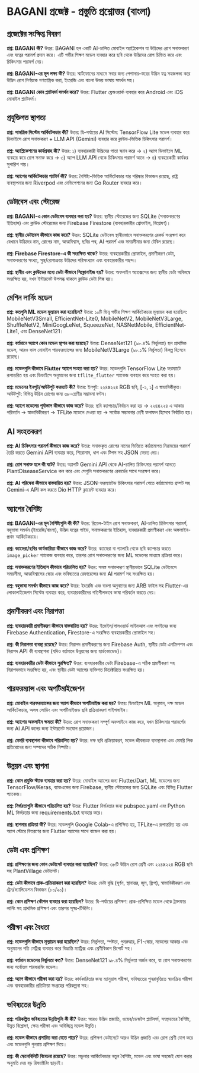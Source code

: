 # BAGANI প্রজেক্ট - প্রস্তুতি প্রশ্নোত্তর (বাংলা)

## প্রজেক্টের সংক্ষিপ্ত বিবরণ

**প্রশ্ন: BAGANI কী?**
উত্তর: BAGANI হল একটি AI-চালিত মোবাইল অ্যাপ্লিকেশন যা উদ্ভিদের রোগ সনাক্তকরণ এবং যত্নের পরামর্শ প্রদান করে। এটি গভীর শিক্ষণ মডেল ব্যবহার করে ছবি থেকে উদ্ভিদের রোগ চিহ্নিত করে এবং চিকিৎসার পরামর্শ দেয়।

**প্রশ্ন: BAGANI-এর মূল লক্ষ্য কী?**
উত্তর: স্মার্টফোনের মাধ্যমে সবার জন্য পেশাদার-স্তরের উদ্ভিদ যত্ন সহজলভ্য করে উদ্ভিদ রোগ নির্ণয়কে গণতান্ত্রিক করা, ইংরেজি এবং বাংলা উভয় ভাষায় সমর্থন সহ।

**প্রশ্ন: BAGANI কোন প্ল্যাটফর্ম সমর্থন করে?**
উত্তর: Flutter ফ্রেমওয়ার্ক ব্যবহার করে Android এবং iOS মোবাইল প্ল্যাটফর্ম।

## প্রযুক্তিগত স্থাপত্য

**প্রশ্ন: সামগ্রিক সিস্টেম আর্কিটেকচার কী?**
উত্তর: দ্বি-পর্যায়ের AI সিস্টেম: TensorFlow Lite মডেল ব্যবহার করে ডিভাইসে রোগ সনাক্তকরণ + LLM API (Gemini) ব্যবহার করে ক্লাউড-ভিত্তিক চিকিৎসার পরামর্শ।

**প্রশ্ন: অ্যাপ্লিকেশনের কার্যপ্রবাহ কী?**
উত্তর: ১) ব্যবহারকারী উদ্ভিদের পাতা স্ক্যান করে → ২) অ্যাপ ডিভাইসে ML ব্যবহার করে রোগ সনাক্ত করে → ৩) অ্যাপ LLM API থেকে চিকিৎসার পরামর্শ আনে → ৪) ব্যবহারকারী কার্যকর সুপারিশ পায়।

**প্রশ্ন: অ্যাপের আর্কিটেকচার প্যাটার্ন কী?**
উত্তর: বৈশিষ্ট্য-ভিত্তিক আর্কিটেকচার যার পরিষ্কার বিভাজন রয়েছে, রাষ্ট্র ব্যবস্থাপনার জন্য Riverpod এবং নেভিগেশনের জন্য Go Router ব্যবহার করে।

## ডেটাবেস এবং স্টোরেজ

**প্রশ্ন: BAGANI-এ কোন ডেটাবেস ব্যবহার করা হয়?**
উত্তর: স্থানীয় স্টোরেজের জন্য SQLite (সনাক্তকরণের ইতিহাস) এবং ক্লাউড স্টোরেজের জন্য Firebase Firestore (ব্যবহারকারীর প্রোফাইল, বিশ্লেষণ)।

**প্রশ্ন: স্থানীয় ডেটাবেস কীভাবে কাজ করে?**
উত্তর: SQLite ডেটাবেস স্থানীয়ভাবে সনাক্তকরণের রেকর্ড সংরক্ষণ করে যেখানে উদ্ভিদের নাম, রোগের নাম, আত্মবিশ্বাস, ছবির পথ, AI পরামর্শ এবং সময়সীমার জন্য টেবিল রয়েছে।

**প্রশ্ন: Firebase Firestore-এ কী সংরক্ষিত থাকে?**
উত্তর: ব্যবহারকারীর প্রোফাইল, প্রমাণীকরণ ডেটা, সনাক্তকরণের সংখ্যা, সুস্থ/রোগাক্রান্ত উদ্ভিদের পরিসংখ্যান এবং ব্যবহারকারীর পছন্দ।

**প্রশ্ন: স্থানীয় এবং ক্লাউডের মধ্যে ডেটা কীভাবে সিঙ্ক্রোনাইজ হয়?**
উত্তর: অফলাইন অ্যাক্সেসের জন্য স্থানীয় ডেটা অবিলম্বে সংরক্ষিত হয়, যখন ইন্টারনেট উপলব্ধ থাকলে ক্লাউড ডেটা সিঙ্ক হয়।

## মেশিন লার্নিং মডেল

**প্রশ্ন: কতগুলি ML মডেল মূল্যায়ন করা হয়েছিল?**
উত্তর: ১০টি ভিন্ন গভীর শিক্ষণ আর্কিটেকচার মূল্যায়ন করা হয়েছিল: MobileNetV3Small, EfficientNet-Lite0, MobileNetV2, MobileNetV3Large, ShuffleNetV2, MiniGoogLeNet, SqueezeNet, NASNetMobile, EfficientNet-Lite1, এবং DenseNet121।

**প্রশ্ন: বর্তমানে অ্যাপে কোন মডেল স্থাপন করা হয়েছে?**
উত্তর: DenseNet121 (৯৮.৪% নির্ভুলতা) হল প্রাথমিক মডেল, আরও ভাল মোবাইল পারফরম্যান্সের জন্য MobileNetV3Large (৯৮.১% নির্ভুলতা) বিকল্প হিসেবে রয়েছে।

**প্রশ্ন: মডেলগুলি কীভাবে Flutter অ্যাপে সংহত করা হয়?**
উত্তর: মডেলগুলি TensorFlow Lite ফরম্যাটে রূপান্তরিত হয় এবং ডিভাইসে অনুমানের জন্য `tflite_flutter` প্যাকেজ ব্যবহার করে সংহত করা হয়।

**প্রশ্ন: মডেলের ইনপুট/আউটপুট ফরম্যাট কী?**
উত্তর: ইনপুট: ২২৪x২২৪ RGB ছবি, [-১, ১] এ স্বাভাবিকীকৃত। আউটপুট: বিভিন্ন উদ্ভিদ রোগের জন্য ৩৮-শ্রেণীর সম্ভাবনা বণ্টন।

**প্রশ্ন: অ্যাপে মডেলের পূর্বাভাস কীভাবে কাজ করে?**
উত্তর: ছবি ক্যাপচার/নির্বাচন করা হয় → ২২৪x২২৪ এ আকার পরিবর্তন → স্বাভাবিকীকরণ → TFLite মডেলে দেওয়া হয় → সর্বোচ্চ সম্ভাবনার শ্রেণী ফলাফল হিসেবে নির্বাচিত হয়।

## AI সংহতকরণ

**প্রশ্ন: AI চিকিৎসার পরামর্শ কীভাবে কাজ করে?**
উত্তর: সনাক্তকৃত রোগের নামের ভিত্তিতে কাঠামোগত নিরাময়ের পরামর্শ তৈরি করতে Gemini API ব্যবহার করে, শিরোনাম, ধাপ এবং টিপস সহ JSON ফেরত দেয়।

**প্রশ্ন: রোগ সনাক্ত হলে কী ঘটে?**
উত্তর: অ্যাপটি Gemini API থেকে AI-চালিত চিকিৎসার পরামর্শ আনতে PlantDiseaseService কল করে এবং সেগুলি সনাক্তকরণের রেকর্ডের সাথে সংরক্ষণ করে।

**প্রশ্ন: AI পরিষেবা কীভাবে বাস্তবায়িত হয়?**
উত্তর: JSON-ফরম্যাটেড চিকিৎসার পরামর্শ পেতে কাঠামোগত প্রম্পট সহ Gemini-এ API কল করতে Dio HTTP ক্লায়েন্ট ব্যবহার করে।

## অ্যাপের বৈশিষ্ট্য

**প্রশ্ন: BAGANI-এর মূল বৈশিষ্ট্যগুলি কী কী?**
উত্তর: রিয়েল-টাইম রোগ সনাক্তকরণ, AI-চালিত চিকিৎসার পরামর্শ, বহুভাষা সমর্থন (ইংরেজি/বাংলা), উদ্ভিদ যত্নের গাইড, সনাক্তকরণের ইতিহাস, ব্যবহারকারী প্রমাণীকরণ এবং অফলাইন-প্রথম আর্কিটেকচার।

**প্রশ্ন: ক্যামেরা/ছবির কার্যকারিতা কীভাবে কাজ করে?**
উত্তর: ক্যামেরা বা গ্যালারি থেকে ছবি ক্যাপচার করতে `image_picker` প্যাকেজ ব্যবহার করে, তারপর রোগ সনাক্তকরণের জন্য ML মডেলের মাধ্যমে প্রক্রিয়া করে।

**প্রশ্ন: সনাক্তকরণের ইতিহাস কীভাবে পরিচালিত হয়?**
উত্তর: সমস্ত সনাক্তকরণ স্থানীয়ভাবে SQLite ডেটাবেসে সময়সীমা, আত্মবিশ্বাসের স্কোর এবং ভবিষ্যতের রেফারেন্সের জন্য AI পরামর্শ সহ সংরক্ষিত হয়।

**প্রশ্ন: বহুভাষা সমর্থন কীভাবে কাজ করে?**
উত্তর: ইংরেজি এবং বাংলা অনুবাদের জন্য ARB ফাইল সহ Flutter-এর লোকালাইজেশন সিস্টেম ব্যবহার করে, ব্যবহারকারীদের গতিশীলভাবে ভাষা পরিবর্তন করতে দেয়।

## প্রমাণীকরণ এবং নিরাপত্তা

**প্রশ্ন: ব্যবহারকারী প্রমাণীকরণ কীভাবে বাস্তবায়িত হয়?**
উত্তর: ইমেইল/পাসওয়ার্ড সাইনআপ এবং লগইনের জন্য Firebase Authentication, Firestore-এ সংরক্ষিত ব্যবহারকারীর প্রোফাইল সহ।

**প্রশ্ন: কী নিরাপত্তা ব্যবস্থা রয়েছে?**
উত্তর: নিরাপদ প্রমাণীকরণের জন্য Firebase Auth, স্থানীয় ডেটা এনক্রিপশন এবং নিরাপদ API কী ব্যবস্থাপনা (যদিও বর্তমানে উন্নয়নের জন্য হার্ডকোডেড)।

**প্রশ্ন: ব্যবহারকারীর ডেটা কীভাবে সুরক্ষিত?**
উত্তর: ব্যবহারকারীর ডেটা Firebase-এ সঠিক প্রমাণীকরণ সহ নিরাপদভাবে সংরক্ষিত হয়, এবং স্থানীয় ডেটা অ্যাপের ব্যক্তিগত ডিরেক্টরিতে সংরক্ষিত হয়।

## পারফরম্যান্স এবং অপটিমাইজেশন

**প্রশ্ন: মোবাইল পারফরম্যান্সের জন্য অ্যাপ কীভাবে অপটিমাইজ করা হয়?**
উত্তর: ডিভাইসে ML অনুমান, দক্ষ মডেল আর্কিটেকচার, অলস লোডিং এবং অপটিমাইজড ছবি প্রক্রিয়াকরণ পাইপলাইন।

**প্রশ্ন: অ্যাপের অফলাইন ক্ষমতা কী?**
উত্তর: রোগ সনাক্তকরণ সম্পূর্ণ অফলাইনে কাজ করে, যখন চিকিৎসার পরামর্শের জন্য AI API কলের জন্য ইন্টারনেট সংযোগ প্রয়োজন।

**প্রশ্ন: মেমরি ব্যবস্থাপনা কীভাবে পরিচালিত হয়?**
উত্তর: দক্ষ ছবি প্রক্রিয়াকরণ, মডেল জীবনচক্র ব্যবস্থাপনা এবং মেমরি লিক প্রতিরোধের জন্য সম্পদের সঠিক নিষ্পত্তি।

## উন্নয়ন এবং স্থাপনা

**প্রশ্ন: কোন প্রযুক্তি স্ট্যাক ব্যবহার করা হয়?**
উত্তর: মোবাইল অ্যাপের জন্য Flutter/Dart, ML মডেলের জন্য TensorFlow/Keras, ব্যাকএন্ডের জন্য Firebase, স্থানীয় স্টোরেজের জন্য SQLite এবং বিভিন্ন Flutter প্যাকেজ।

**প্রশ্ন: নির্ভরতাগুলি কীভাবে পরিচালিত হয়?**
উত্তর: Flutter নির্ভরতার জন্য pubspec.yaml এবং Python ML নির্ভরতার জন্য requirements.txt ব্যবহার করে।

**প্রশ্ন: স্থাপনার প্রক্রিয়া কী?**
উত্তর: মডেলগুলি Google Colab-এ প্রশিক্ষিত হয়, TFLite-এ রূপান্তরিত হয় এবং অ্যাপ স্টোরে বিতরণের জন্য Flutter অ্যাপের সাথে বান্ডেল করা হয়।

## ডেটা এবং প্রশিক্ষণ

**প্রশ্ন: প্রশিক্ষণের জন্য কোন ডেটাসেট ব্যবহার করা হয়েছিল?**
উত্তর: ৩৮টি উদ্ভিদ রোগ শ্রেণী এবং ২২৪x২২৪ RGB ছবি সহ PlantVillage ডেটাসেট।

**প্রশ্ন: ডেটা কীভাবে প্রাক-প্রক্রিয়াকরণ করা হয়েছিল?**
উত্তর: ডেটা বৃদ্ধি (ঘূর্ণন, স্থানান্তর, জুম, ফ্লিপ), স্বাভাবিকীকরণ এবং ট্রেন/ভ্যালিডেশন বিভাজন (৮০/২০)।

**প্রশ্ন: কোন প্রশিক্ষণ কৌশল ব্যবহার করা হয়েছিল?**
উত্তর: দ্বি-পর্যায়ের প্রশিক্ষণ: প্রাক-প্রশিক্ষিত মডেল থেকে ট্রান্সফার লার্নিং সহ প্রাথমিক প্রশিক্ষণ এবং তারপর সূক্ষ্ম-টিউনিং।

## পরীক্ষা এবং বৈধতা

**প্রশ্ন: মডেলগুলি কীভাবে মূল্যায়ন করা হয়েছিল?**
উত্তর: নির্ভুলতা, স্পষ্টতা, পুনরুদ্ধার, F1-স্কোর, মডেলের আকার এবং অনুমানের গতি মেট্রিক্স ব্যবহার করে বিভ্রান্তি ম্যাট্রিক্স এবং শ্রেণীবিভাগ রিপোর্ট সহ।

**প্রশ্ন: বর্তমান মডেলের নির্ভুলতা কত?**
উত্তর: DenseNet121 ৯৮.৪% নির্ভুলতা অর্জন করে, যা রোগ সনাক্তকরণের জন্য সর্বোত্তম পারফরমিং মডেল।

**প্রশ্ন: অ্যাপ কীভাবে পরীক্ষা করা হয়?**
উত্তর: কার্যকারিতার জন্য ম্যানুয়াল পরীক্ষা, ভবিষ্যতের পুনরাবৃত্তিতে স্বয়ংক্রিয় পরীক্ষা এবং ব্যবহারকারীর প্রতিক্রিয়া সংগ্রহের পরিকল্পনা সহ।

## ভবিষ্যতের উন্নতি

**প্রশ্ন: পরিকল্পিত ভবিষ্যতের উন্নতিগুলি কী কী?**
উত্তর: আরও উদ্ভিদ প্রজাতি, ওয়েব/ডেস্কটপ প্ল্যাটফর্ম, সম্প্রদায়ের বৈশিষ্ট্য, উন্নত বিশ্লেষণ, ক্ষেত্র পরীক্ষা এবং অবিচ্ছিন্ন মডেল উন্নতি।

**প্রশ্ন: মডেল কীভাবে প্রসারিত করা যেতে পারে?**
উত্তর: প্রশিক্ষণ ডেটাসেটে আরও উদ্ভিদ প্রজাতি এবং রোগ শ্রেণী যোগ করে এবং মডেলগুলি পুনরায় প্রশিক্ষণ দিয়ে।

**প্রশ্ন: কী স্কেলেবিলিটি বিবেচনা রয়েছে?**
উত্তর: মডুলার আর্কিটেকচার নতুন বৈশিষ্ট্য, মডেল এবং ভাষা সহজেই যোগ করার অনুমতি দেয় বড় রিফ্যাক্টরিং ছাড়াই। 